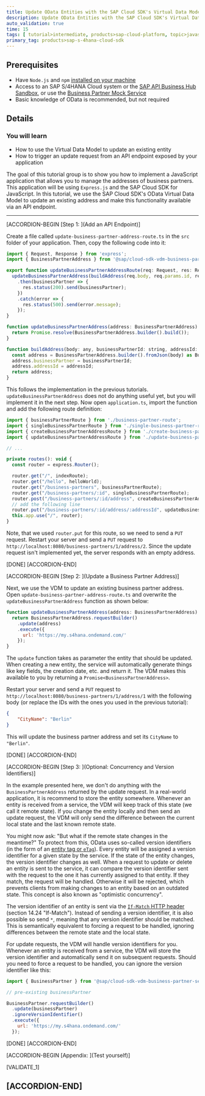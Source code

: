 ```yaml
---
title: Update OData Entities with the SAP Cloud SDK's Virtual Data Model
description: Update OData Entities with the SAP Cloud SDK's Virtual Data Model to Build an Address Manager Application
auto_validation: true
time: 15
tags: [ tutorial>intermediate, products>sap-cloud-platform, topic>javascript, topic>odata]
primary_tag: products>sap-s-4hana-cloud-sdk
---
```


## Prerequisites
 - Have `Node.js` and `npm` [installed on your machine](s4sdkjs-prerequisites)
 - Access to an SAP S/4HANA Cloud system or the [SAP API Business Hub Sandbox](https://api.sap.com/getting-started), or use the [Business Partner Mock Service](https://sap.github.io/cloud-s4-sdk-book/pages/mock-odata.html)
 - Basic knowledge of OData is recommended, but not required

## Details
### You will learn
  - How to use the Virtual Data Model to update an existing entity
  - How to trigger an update request from an API endpoint exposed by your application

The goal of this tutorial group is to show you how to implement a JavaScript application that allows you to manage the addresses of business partners. This application will be using `Express.js` and the SAP Cloud SDK for JavaScript. In this tutorial, we use the SAP Cloud SDK's OData Virtual Data Model to update an existing address and make this functionality available via an API endpoint.

---

[ACCORDION-BEGIN [Step 1: ](Add an API Endpoint)]

Create a file called `update-business-partner-address-route.ts` in the `src` folder of your application. Then, copy the following code into it:

```JavaScript / TypeScript
import { Request, Response } from 'express';
import { BusinessPartnerAddress } from '@sap/cloud-sdk-vdm-business-partner-service';

export function updateBusinessPartnerAddressRoute(req: Request, res: Response) {
  updateBusinessPartnerAddress(buildAddress(req.body, req.params.id, req.params.addressId))
    .then(businessPartner => {
      res.status(200).send(businessPartner);
    })
    .catch(error => {
      res.status(500).send(error.message);
    });
}

function updateBusinessPartnerAddress(address: BusinessPartnerAddress): Promise<BusinessPartnerAddress> {
  return Promise.resolve(BusinessPartnerAddress.builder().build());
}

function buildAddress(body: any, businessPartnerId: string, addressId: string): BusinessPartnerAddress {
  const address = BusinessPartnerAddress.builder().fromJson(body) as BusinessPartnerAddress;
  address.businessPartner = businessPartnerId;
  address.addressId = addressId;
  return address;
}
```

This follows the implementation in the previous tutorials. `updateBusinessPartnerAddress` does not do anything useful yet, but you will implement it in the next step. Now open `application.ts`, import the function and add the following route definition:

```JavaScript / TypeScript
import { businessPartnerRoute } from './business-partner-route';
import { singleBusinessPartnerRoute } from './single-business-partner-route';
import { createBusinessPartnerAddressRoute } from './create-business-partner-address-route';
import { updateBusinessPartnerAddressRoute } from './update-business-partner-address-route';

// ...

private routes(): void {
  const router = express.Router();

  router.get("/", indexRoute);
  router.get("/hello", helloWorld);
  router.get("/business-partners", businessPartnerRoute);
  router.get("/business-partners/:id", singleBusinessPartnerRoute);
  router.post("/business-partners/:id/address", createBusinessPartnerAddressRoute);
  // add the following line
  router.put("/business-partners/:id/address/:addressId", updateBusinessPartnerAddressRoute)
  this.app.use("/", router);
}
```

Note, that we used `router.put` for this route, so we need to send a `PUT` request. Restart your server and send a `PUT` request to `http://localhost:8080/business-partners/1/address/2`. Since the update request isn't implemented yet, the server responds with an empty address.

[DONE]
[ACCORDION-END]

[ACCORDION-BEGIN [Step 2: ](Update a Business Partner Address)]

Next, we use the VDM to update an existing business partner address. Open `update-business-partner-address-route.ts` and overwrite the `updateBusinessPartnerAddress` function as shown below:

```JavaScript / TypeScript
function updateBusinessPartnerAddress(address: BusinessPartnerAddress): Promise<BusinessPartnerAddress> {
  return BusinessPartnerAddress.requestBuilder()
    .update(address)
    .execute({
      url: 'https://my.s4hana.ondemand.com/'
    });
}
```

The `update` function takes as parameter the entity that should be updated. When creating a new entity, the service will automatically generate things like key fields, the creation date, etc. and return it. The VDM makes this available to you by returning a `Promise<BusinessPartnerAddress>`.

Restart your server and send a `PUT` request to `http://localhost:8080/business-partners/1/address/1` with the following body (or replace the IDs with the ones you used in the previous tutorial):

```JSON
{
	"CityName": "Berlin"
}
```

This will update the business partner address and set its `CityName` to `"Berlin"`.

[DONE]
[ACCORDION-END]

[ACCORDION-BEGIN [Step 3: ](Optional: Concurrency and Version Identifiers)]

In the example presented here, we don't do anything with the `BusinessPartnerAddress` returned by the update request. In a real-world application, it is recommend to store the entity somewhere. Whenever an entity is received from a service, the VDM will keep track of this state (we call it remote state). If you change the entity locally and then send an update request, the VDM will only send the difference between the current local state and the last known remote state.

You might now ask: "But what if the remote state changes in the meantime?" To protect from this, OData uses so-called version identifiers (in the form of an [entity tag or `eTag`](https://en.wikipedia.org/wiki/HTTP_ETag)). Every entity will be assigned a version identifier for a given state by the service. If the state of the entity changes, the version identifier changes as well. When a request to update or delete an entity is sent to the service, it can compare the version identifier sent with the request to the one it has currently assigned to that entity. If they match, the request will be handled. Otherwise it will be rejected, which prevents clients from making changes to an entity based on an outdated state. This concept is also known as "optimistic concurrency".

The version identifier of an entity is sent via the [`If-Match` HTTP header](http://www.rfc-editor.org/rfc/rfc2616.txt) (section 14.24 "If-Match"). Instead of sending a version identifier, it is also possible so send `*`, meaning that any version identifier should be matched. This is semantically equivalent to forcing a request to be handled, ignoring differences between the remote state and the local state.

For update requests, the VDM will handle version identifiers for you. Whenever an entity is received from a service, the VDM will store the version identifier and automatically send it on subsequent requests. Should you need to force a request to be handled, you can ignore the version identifier like this:

```JavaScript / TypeScript
import { BusinessPartner } from '@sap/cloud-sdk-vdm-business-partner-service';

// pre-existing businessPartner

BusinessPartner.requestBuilder()
  .update(businessPartner)
  .ignoreVersionIdentifier()
  .execute({
    url: 'https://my.s4hana.ondemand.com/'
  });
```

[DONE]
[ACCORDION-END]

[ACCORDION-BEGIN [Appendix: ](Test yourself)]

[VALIDATE_1]

[ACCORDION-END]
---
